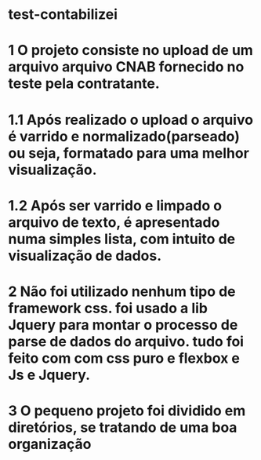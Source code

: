 # test-contabilizei

# 1 O projeto consiste no upload de um arquivo arquivo CNAB fornecido no teste pela contratante.

# 1.1 Após realizado o upload o arquivo é varrido e normalizado(parseado) ou seja, formatado para uma melhor visualização.

# 1.2 Após ser varrido e limpado o arquivo de texto, é apresentado numa simples lista, com intuito de visualização de dados.

# 2 Não foi utilizado nenhum tipo de framework css. foi usado a lib Jquery para montar o processo de parse de dados do arquivo. tudo foi feito com com css puro e flexbox e Js e Jquery.

# 3 O pequeno projeto foi dividido em diretórios, se tratando de uma boa organização
